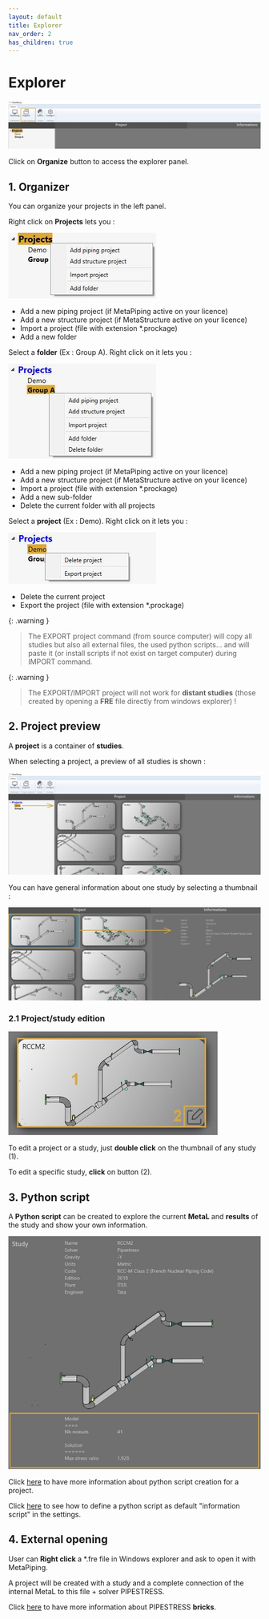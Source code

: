 ```yaml
---
layout: default
title: Explorer
nav_order: 2
has_children: true
---
```


# Explorer

![Image](../Images/Explorer1.jpg)

Click on **Organize** button to access the explorer panel.

## 1. Organizer

You can organize your projects in the left panel.

Right click on **Projects** lets you :

![Image](../Images/Explorer2.jpg)

- Add a new piping project (if MetaPiping active on your licence)
- Add a new structure project (if MetaStructure active on your licence)
- Import a project (file with extension *.prockage)
- Add a new folder

Select a **folder** (Ex : Group A). Right click on it lets you :

![Image](../Images/Explorer3.jpg)

- Add a new piping project (if MetaPiping active on your licence)
- Add a new structure project (if MetaStructure active on your licence)
- Import a project (file with extension *.prockage)
- Add a new sub-folder
- Delete the current folder with all projects

Select a **project** (Ex : Demo). Right click on it lets you :

![Image](../Images/Explorer4.jpg)

- Delete the current project
- Export the project (file with extension *.prockage)

{: .warning }
>The EXPORT project command (from source computer) will copy all studies but also all external files, the used python scripts... and will paste it (or install scripts if not exist on target computer) during IMPORT command.

{: .warning }
>The EXPORT/IMPORT project will not work for **distant studies** (those created by opening a **FRE** file directly from windows explorer) !

## 2. Project preview

A **project** is a container of **studies**.

When selecting a project, a preview of all studies is shown :

![Image](../Images/Explorer5.jpg)

You can have general information about one study by selecting a thumbnail :

![Image](../Images/Explorer6.jpg)

### 2.1 Project/study edition

![Image](../Images/Explorer8.jpg)

To edit a project or a study, just **double click** on the thumbnail of any study (1).

To edit a specific study, **click** on button (2).

## 3. Python script

A **Python script** can be created to explore the current **MetaL** and **results** of the study and show your own information.

![Image](../Images/Explorer7.jpg)

Click [here](https://documentation.metapiping.com/Python/Info.html) to have more information about python script creation for a project.

Click [here](https://documentation.metapiping.com/Settings/General.html) to see how to define a python script as default "information script" in the settings.

## 4. External opening

User can **Right click** a *.fre file in Windows explorer and ask to open it with MetaPiping.

A project will be created with a study and a complete connection of the internal MetaL to this file + solver PIPESTRESS.

Click [here](https://documentation.metapiping.com/Explorer/Study.html#35-pipestress) to have more information about PIPESTRESS **bricks**.